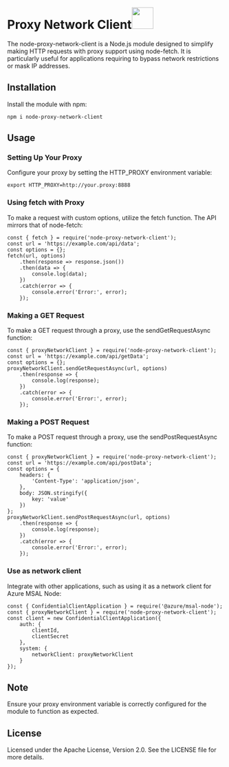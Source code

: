 <h1>Proxy Network Client<img height="50" src="https://www.vectorlogo.zone/logos/nodejs/nodejs-ar21.svg"></h1>

The node-proxy-network-client is a Node.js module designed to simplify making HTTP requests with proxy support using node-fetch. It is particularly useful for applications requiring to bypass network restrictions or mask IP addresses.


<h2>Installation</h2>

Install the module with npm:
```
npm i node-proxy-network-client
```

<h2>Usage</h2>

<h3>Setting Up Your Proxy</h3>

Configure your proxy by setting the HTTP_PROXY environment variable:
```
export HTTP_PROXY=http://your.proxy:8888
```

<h3>Using fetch with Proxy</h3>

To make a request with custom options, utilize the fetch function. The API mirrors that of node-fetch:

```
const { fetch } = require('node-proxy-network-client');
const url = 'https://example.com/api/data';
const options = {};
fetch(url, options)
    .then(response => response.json())
    .then(data => {
        console.log(data);
    })
    .catch(error => {
        console.error('Error:', error);
    });
```

<h3>Making a GET Request</h3>

To make a GET request through a proxy, use the sendGetRequestAsync function:

```
const { proxyNetworkClient } = require('node-proxy-network-client');
const url = 'https://example.com/api/getData';
const options = {};
proxyNetworkClient.sendGetRequestAsync(url, options)
    .then(response => {
        console.log(response);
    })
    .catch(error => {
        console.error('Error:', error);
    });
```

<h3>Making a POST Request</h3>
To make a POST request through a proxy, use the sendPostRequestAsync function:

```
const { proxyNetworkClient } = require('node-proxy-network-client');
const url = 'https://example.com/api/postData';
const options = {
    headers: {
        'Content-Type': 'application/json',
    },
    body: JSON.stringify({
        key: 'value'
    })
};
proxyNetworkClient.sendPostRequestAsync(url, options)
    .then(response => {
        console.log(response);
    })
    .catch(error => {
        console.error('Error:', error);
    });
```

<h3>Use as network client</h3>

Integrate with other applications, such as using it as a network client for Azure MSAL Node:

```
const { ConfidentialClientApplication } = require('@azure/msal-node');
const { proxyNetworkClient } = require('node-proxy-network-client');
const client = new ConfidentialClientApplication({
    auth: {
        clientId,
        clientSecret
    },
    system: {
        networkClient: proxyNetworkClient
    }
});
```

<h2>Note</h2>
Ensure your proxy environment variable is correctly configured for the module to function as expected.


<h2>License</h2>
Licensed under the Apache License, Version 2.0. See the LICENSE file for more details.
